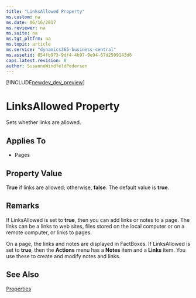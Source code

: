 ```yaml
---
title: "LinksAllowed Property"
ms.custom: na
ms.date: 06/16/2017
ms.reviewer: na
ms.suite: na
ms.tgt_pltfrm: na
ms.topic: article
ms.service: "dynamics365-business-central"
ms.assetid: 854fb973-9df4-4b97-9e94-67d2509143d6
caps.latest.revision: 8
author: SusanneWindfeldPedersen
---
```


[!INCLUDE[newdev_dev_preview](../includes/newdev_dev_preview.md)]

# LinksAllowed Property
Sets whether links are allowed.  
  
## Applies To  
  
-   Pages  
  
## Property Value  
 **True** if links are allowed; otherwise, **false**. The default value is **true**.  
  
## Remarks  
 If LinksAllowed is set to **true**, then you can add links or notes to a page. The links can be a links to web sites, files stored on the local computer or on a remote computer, or links to pages.  
  
 On a page, the links and notes are displayed in FactBoxes. If LinksAllowed is set to **true**, then the **Actions** menu has a **Notes** item and a **Links** item. You use these to create and modify notes and links.  
  
## See Also  
 [Properties](devenv-properties.md)